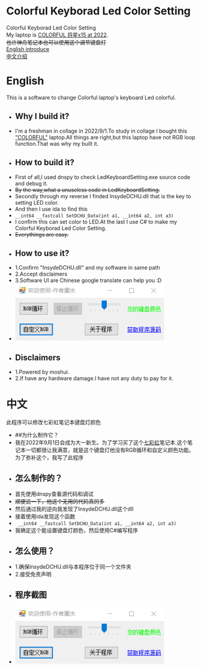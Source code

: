 # Colorful Keyborad Led Color Setting
Colorful Keyborad Led Color Setting  
My laptop is [COLORFUL 将星x15 at 2022](https://www.colorful.cn/product_show.aspx?mid=158&id=13).  
<s>也许神舟笔记本也可以使用这个调节键盘灯</s>  
[English introduce](#english)  
[中文介绍](#中文)  
# English  
This is a software to change Colorful laptop's keyboard Led colorful.  
+ ## Why I build it?  
+ I'm a freshman in collage in 2022/9/1.To study in collage I bought this ["COLORFUL"](https://www.colorful.cn/) laptop.All things are right,but this laptop have not RGB loop function.That was why my built it.  
+ ## How to build it?  
+ First of all,I used dnspy to check LedKeyboardSetting.exe source code and debug it.  
+ <s> By the way,what a unuseless code in LedKeyboardSetting. </s>  
+ Secondly through my reverse I finded InsydeDCHU.dll that is the key to setting LED color.  
+ And then I use ida to find this  
+ `__int64 __fastcall SetDCHU_Data(int a1, __int64 a2, int a3)`  
+ I confirm this can set color to LED.At the last I use C# to make my Colorful Keyborad Led Color Setting.  
+ <s> Everythings are easy. </s>  
+  ## How to use it?  
+  1.Confirm "InsydeDCHU.dll" and my software in same path  
+  2.Accept disclaimers  
+  3.Software UI are Chinese google translate can help you :D  
+  ![](https://github.com/moshuiD/Colorful-Keyborad-Led-Color-Setting/blob/main/ui.png)  
+  ## Disclaimers  
+  1.Powered by moshui.
+  2.If have any hardware damage.I have not any duty to pay for it.  

# 中文  
此程序可以修改七彩虹笔记本键盘灯颜色  
+ ##为什么制作它？
+ 我在2022年9月1日会成为大一新生。为了学习买了这个[七彩虹](https://www.colorful.cn/)笔记本.这个笔记本一切都很让我满意，就是这个键盘灯他没有RGB循环和自定义颜色功能。为了弥补这个，我写了此程序  
+ ## 怎么制作的？  
+ 首先使用dnspy查看源代码和调试  
+ <s> 顺便说一下，他这个无用的代码真的多 </s>  
+ 然后通过我的逆向我发现了InsydeDCHU.dll这个dll  
+ 接着使用ida发现这个函数  
+ ` __int64 __fastcall SetDCHU_Data(int a1, __int64 a2, int a3)`  
+ 我确定这个能设置键盘灯颜色，然后使用C#编写程序  
+ ## 怎么使用？
+ 1.确保InsydeDCHU.dll与本程序位于同一个文件夹
+ 2.接受免责声明
+ ## 程序截图  
+ ![](https://github.com/moshuiD/Colorful-Keyborad-Led-Color-Setting/blob/main/ui.png)

